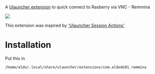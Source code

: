 A [Ulauncher extension](https://ext.ulauncher.io/-/github-leinardi-ulauncher-systemctl) to quick connect to Rasberry via VNC - Remmina 



![](/home/aldo/.config/marktext/images/2022-05-31-19-59-44-image.png)

This extension was inspired by ['Ulauncher Session Actions'](https://github.com/seqizz/ulauncher-session-actions) 

# Installation

Put this in 

```
/home/aldo/.local/share/ulauncher/extensions/com.aldodo91.remmina
```
